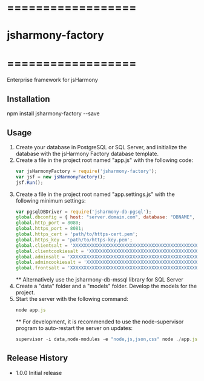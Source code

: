 # ==================
# jsharmony-factory
# ==================

Enterprise framework for jsHarmony

## Installation

npm install jsharmony-factory --save

## Usage

1. Create your database in PostgreSQL or SQL Server, and initialize the database with the jsHarmony Factory database template.
2. Create a file in the project root named "app.js" with the following code:
   ```javascript
   var jsHarmonyFactory = require('jsharmony-factory');
   var jsf = new jsHarmonyFactory();
   jsf.Run();
   ```
3. Create a file in the project root named "app.settings.js" with the following minimum settings:
   ```javascript
   var pgsqlDBDriver = require('jsharmony-db-pgsql');
   global.dbconfig = { host: "server.domain.com", database: "DBNAME", user: "DBUSER", password: "DBPASS", _driver: new pgsqlDBDriver() };
   global.http_port = 8080;
   global.https_port = 8081;
   global.https_cert = 'path/to/https-cert.pem';
   global.https_key = 'path/to/https-key.pem';
   global.clientsalt = 'XXXXXXXXXXXXXXXXXXXXXXXXXXXXXXXXXXXXXXXXXXXXXXXX';   //REQUIRED: Use a 60+ mixed character string
   global.clientcookiesalt = 'XXXXXXXXXXXXXXXXXXXXXXXXXXXXXXXXXXXXXXXXXXXXXXXX';   //REQUIRED: Use a 60+ mixed character string
   global.adminsalt = 'XXXXXXXXXXXXXXXXXXXXXXXXXXXXXXXXXXXXXXXXXXXXXXXX';   //REQUIRED: Use a 60+ mixed character string
   global.admincookiesalt = 'XXXXXXXXXXXXXXXXXXXXXXXXXXXXXXXXXXXXXXXXXXXXXXXX';   //REQUIRED: Use a 60+ mixed character string
   global.frontsalt = 'XXXXXXXXXXXXXXXXXXXXXXXXXXXXXXXXXXXXXXXXXXXXXXXX'; //REQUIRED: Use a 60+ mixed character string
   ```
   ** Alternatively use the jsharmony-db-mssql library for SQL Server
3. Create a "data" folder and a "models" folder.  Develop the models for the project.
4. Start the server with the following command:
   ```javascript
   node app.js
   ```
   ** For development, it is recommended to use the node-supervisor program to auto-restart the server on updates:
   ```javascript
   supervisor -i data,node-modules -e "node,js,json,css" node ./app.js
   ```

## Release History

* 1.0.0 Initial release